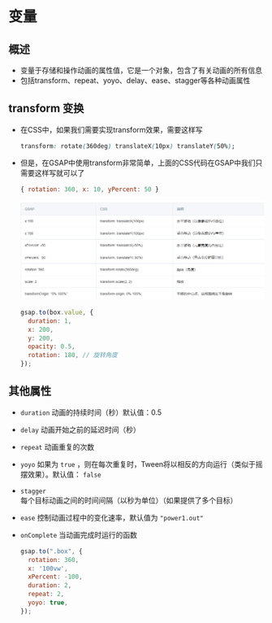 # 变量

## 概述


+ 变量于存储和操作动画的属性值，它是一个对象，包含了有关动画的所有信息
+ 包括transform、repeat、yoyo、delay、ease、stagger等各种动画属性

## transform 变换

+ 在CSS中，如果我们需要实现transform效果，需要这样写

  ```css
  transform: rotate(360deg) translateX(10px) translateY(50%);
  ```

+ 但是，在GSAP中使用transform非常简单，上面的CSS代码在GSAP中我们只需要这样写就可以了

  ```js
  { rotation: 360, x: 10, yPercent: 50 }
  ```

  ![alt text](images/变换.png)

  ```js
  gsap.to(box.value, {
    duration: 1,
    x: 200,
    y: 200,
    opacity: 0.5,
    rotation: 180, // 旋转角度
  });
  ```

## 其他属性

+ `duration` 动画的持续时间（秒）默认值：0.5


+ `delay` 动画开始之前的延迟时间（秒）

+ `repeat` 动画重复的次数

+ `yoyo` 如果为 `true` ，则在每次重复时，Tween将以相反的方向运行（类似于摇摆效果）。默认值： `false`

+ `stagger` 每个目标动画之间的时间间隔（以秒为单位）（如果提供了多个目标）

+ `ease` 控制动画过程中的变化速率，默认值为 `"power1.out"`

+ `onComplete` 当动画完成时运行的函数

  ```js
  gsap.to(".box", {
    rotation: 360,
    x: '100vw',
    xPercent: -100,
    duration: 2,
    repeat: 2,
    yoyo: true,
  });
  ```

